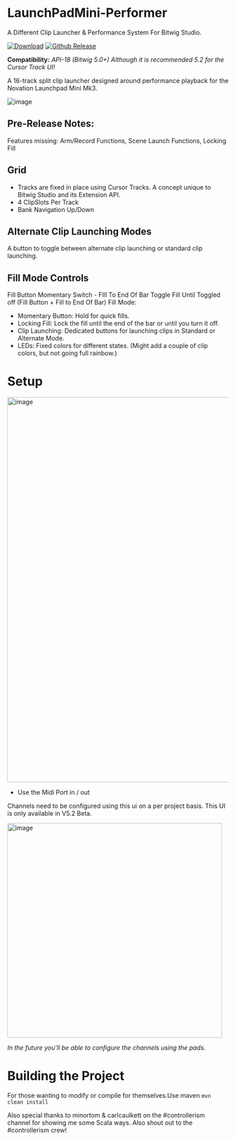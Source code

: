 # LaunchPadMini-Performer
A Different Clip Launcher &amp; Performance System For Bitwig Studio.

[![Download](https://img.shields.io/github/downloads/kirkwoodwest/LaunchPadMinimk3-Performer/total.svg)](https://github.com/unthingable/MonsterJam/releases/latest)
[![Github Release](https://img.shields.io/github/v/release/kirkwoodwest/LaunchPadMinimk3-Performer?include_prereleases)](https://img.shields.io/github/v/release/unthingable/MonsterJam?include_prereleases)

**Compatibility:** _API-18 (Bitwig 5.0+) Although it is recommended 5.2 for the Cursor Track UI!_

A 16-track split clip launcher designed around performance playback for the Novation Launchpad Mini Mk3.

![image](https://github.com/kirkwoodwest/LaunchPadMinimk3-Performer/assets/6645471/a7bee8d2-9a2b-405f-b46a-c364693284d8)

## Pre-Release Notes:
Features missing: Arm/Record Functions, Scene Launch Functions, Locking Fill

## Grid    
- Tracks are fixed in place using Cursor Tracks. A concept unique to Bitwig Studio and its Extension API.
- 4 ClipSlots Per Track
- Bank Navigation Up/Down

## Alternate Clip Launching Modes
A button to toggle between alternate clip launching or standard clip launching.

## Fill Mode Controls
Fill Button Momentary Switch -
FIll To End Of Bar Toggle
Fill Until Toggled off (Fill Button + Fill to End Of Bar)
Fill Mode:
- Momentary Button: Hold for quick fills.
- Locking Fill: Lock the fill until the end of the bar or until you turn it off.
- Clip Launching: Dedicated buttons for launching clips in Standard or Alternate Mode.
- LEDs: Fixed colors for different states. (Might add a couple of clip colors, but not going full rainbow.)


# Setup
<img width="878" alt="image" src="https://github.com/kirkwoodwest/LaunchPadMinimk3-Performer/assets/6645471/206ca823-ccd1-4359-ac8e-cd10cf1bbe73">

- Use the Midi Port in / out

Channels need to be configured using this ui on a per project basis. This UI is only available in V5.2 Beta. 

<img width="489" alt="image" src="https://github.com/kirkwoodwest/LaunchPadMinimk3-Performer/assets/6645471/d3a9c894-261a-49f5-9956-79dbdd4e684a">

_In the future you'll be able to configure the channels using the pads._

# Building the Project
For those wanting to modify or compile for themselves.Use maven `mvn clean install`

Also special thanks to minortom & carlcaulkett on the #controllerism channel for showing me some Scala ways. Also shout out to the #controllerism crew!
